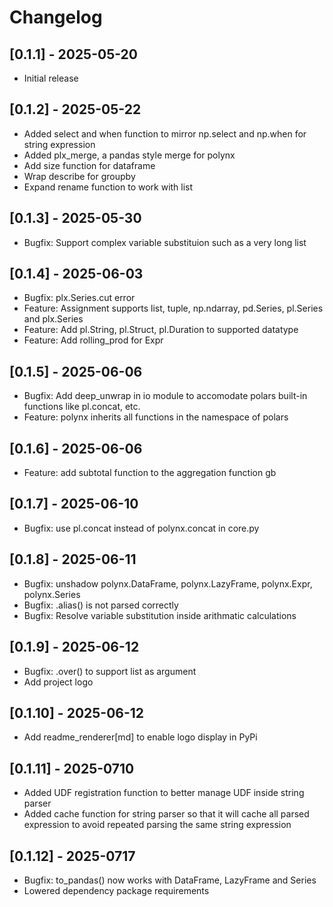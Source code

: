 # Changelog

## [0.1.1] - 2025-05-20
- Initial release

## [0.1.2] - 2025-05-22
- Added select and when function to mirror np.select and np.when for string expression
- Added plx_merge, a pandas style merge for polynx
- Add size function for dataframe
- Wrap describe for groupby
- Expand rename function to work with list

## [0.1.3] - 2025-05-30
- Bugfix: Support complex variable substituion such as a very long list

## [0.1.4] - 2025-06-03
- Bugfix: plx.Series.cut error
- Feature: Assignment supports list, tuple, np.ndarray, pd.Series, pl.Series and plx.Series
- Feature: Add pl.String, pl.Struct, pl.Duration to supported datatype
- Feature: Add rolling_prod for Expr

## [0.1.5] - 2025-06-06
- Bugfix: Add deep_unwrap in io module to accomodate polars built-in functions like pl.concat, etc.
- Feature: polynx inherits all functions in the namespace of polars

## [0.1.6] - 2025-06-06
- Feature: add subtotal function to the aggregation function gb

## [0.1.7] - 2025-06-10
- Bugfix: use pl.concat instead of polynx.concat in core.py

## [0.1.8] - 2025-06-11
- Bugfix: unshadow polynx.DataFrame, polynx.LazyFrame, polynx.Expr, polynx.Series
- Bugfix: .alias() is not parsed correctly
- Bugfix: Resolve variable substitution inside arithmatic calculations

## [0.1.9] - 2025-06-12
- Bugfix: .over() to support list as argument
- Add project logo

## [0.1.10] - 2025-06-12
- Add readme_renderer[md] to enable logo display in PyPi

## [0.1.11] - 2025-0710
- Added UDF registration function to better manage UDF inside string parser
- Added cache function for string parser so that it will cache all parsed expression to avoid repeated parsing the same string expression

## [0.1.12] - 2025-0717
- Bugfix: to_pandas() now works with DataFrame, LazyFrame and Series
- Lowered dependency package requirements